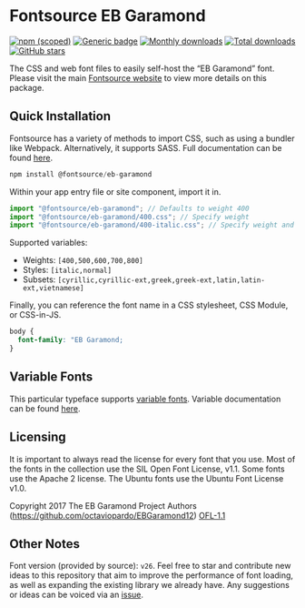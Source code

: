 # Fontsource EB Garamond

[![npm (scoped)](https://img.shields.io/npm/v/@fontsource/eb-garamond?color=brightgreen)](https://www.npmjs.com/package/@fontsource/eb-garamond) [![Generic badge](https://img.shields.io/badge/fontsource-passing-brightgreen)](https://github.com/fontsource/fontsource) [![Monthly downloads](https://badgen.net/npm/dm/@fontsource/eb-garamond)](https://github.com/fontsource/fontsource) [![Total downloads](https://badgen.net/npm/dt/@fontsource/eb-garamond)](https://github.com/fontsource/fontsource) [![GitHub stars](https://img.shields.io/github/stars/fontsource/fontsource.svg?style=social&label=Star)](https://github.com/fontsource/fontsource/stargazers)

The CSS and web font files to easily self-host the “EB Garamond” font. Please visit the main [Fontsource website](https://fontsource.org/fonts/eb-garamond) to view more details on this package.

## Quick Installation

Fontsource has a variety of methods to import CSS, such as using a bundler like Webpack. Alternatively, it supports SASS. Full documentation can be found [here](https://beta.fontsource.org/docs/getting-started/introduction).

```javascript
npm install @fontsource/eb-garamond
```

Within your app entry file or site component, import it in.

```javascript
import "@fontsource/eb-garamond"; // Defaults to weight 400
import "@fontsource/eb-garamond/400.css"; // Specify weight
import "@fontsource/eb-garamond/400-italic.css"; // Specify weight and style

```

Supported variables:
- Weights: `[400,500,600,700,800]`
- Styles: `[italic,normal]`
- Subsets: `[cyrillic,cyrillic-ext,greek,greek-ext,latin,latin-ext,vietnamese]`

Finally, you can reference the font name in a CSS stylesheet, CSS Module, or CSS-in-JS.

```css
body {
  font-family: "EB Garamond;
}
```

## Variable Fonts

This particular typeface supports [variable fonts](https://developer.mozilla.org/en-US/docs/Web/CSS/CSS_Fonts/Variable_Fonts_Guide).
Variable documentation can be found [here](https://fontsource.org/docs/variable-fonts).

## Licensing
It is important to always read the license for every font that you use.
Most of the fonts in the collection use the SIL Open Font License, v1.1. Some fonts use the Apache 2 license. The Ubuntu fonts use the Ubuntu Font License v1.0.

Copyright 2017 The EB Garamond Project Authors (https://github.com/octaviopardo/EBGaramond12)
[OFL-1.1](http://scripts.sil.org/OFL)

## Other Notes
Font version (provided by source): `v26`.
Feel free to star and contribute new ideas to this repository that aim to improve the performance of font loading, as well as expanding the existing library we already have. Any suggestions or ideas can be voiced via an [issue](https://github.com/fontsource/fontsource/issues).